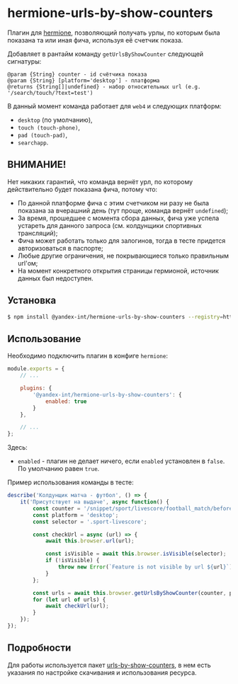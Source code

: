 # hermione-urls-by-show-counters

Плагин для [hermione](https://github.com/gemini-testing/hermione), позволяющий получать урлы, по которым была показана та или иная фича, используя её счетчик показа.

Добавляет в рантайм команду `getUrlsByShowCounter` следующей сигнатуры:
```
@param {String} counter - id счётчика показа
@param {String} [platform='desktop'] - платформа
@returns {String[]|undefined} - набор относительных url (e.g. '/search/touch/?text=test')
```

В данный момент команда работает для `web4` и следующих платформ:

* `desktop` (по умолчанию),
* `touch (touch-phone)`,
* `pad (touch-pad)`,
* `searchapp`.

## ВНИМАНИЕ!

Нет никаких гарантий, что команда вернёт урл, по которому действительно будет показана фича, потому что:

* По данной платформе фича с этим счетчиком ни разу не была показана за вчерашний день (тут проще, команда вернёт `undefined`);
* За время, прошедшее с момента сбора данных, фича уже успела устареть для данного запроса (см. колдунщики спортивных трансляций);
* Фича может работать только для залогинов, тогда в тесте придется авторизоваться в паспорте;
* Любые другие ограничения, не покрывающиеся только правильным url'ом;
* На момент конкретного открытия страницы гермионой, источник данных был недоступен.

## Установка

```bash
$ npm install @yandex-int/hermione-urls-by-show-counters --registry=http://npm.yandex-team.ru
```

## Использование

Необходимо подключить плагин в конфиге `hermione`:

```js
module.exports = {
    // ...

    plugins: {
        '@yandex-int/hermione-urls-by-show-counters': {
            enabled: true
        }
    },

    // ...
};
```

Здесь:

* `enabled` - плагин не делает ничего, если `enabled` установлен в `false`. По умолчанию равен `true`.

Пример использования команды в тесте:

```js
describe('Колдунщик матча - футбол', () => {
    it('Присутствует на выдаче', async function() {
        const counter = '/snippet/sport/livescore/football_match/before';
        const platform = 'desktop';
        const selector = '.sport-livescore';

        const checkUrl = async (url) => {
            await this.browser.url(url);

            const isVisible = await this.browser.isVisible(selector);
            if (!isVisible) {
                throw new Error(`Feature is not visible by url ${url}`);
            }
        };

        const urls = await this.browser.getUrlsByShowCounter(counter, platform);
        for (let url of urls) {
            await checkUrl(url);
        }
    });
});
```

## Подробности
Для работы используется пакет [urls-by-show-counters](https://github.yandex-team.ru/search-interfaces/infratest/tree/master/packages/urls-by-show-counters), в нем есть указания по настройке скачивания и использования ресурса.
